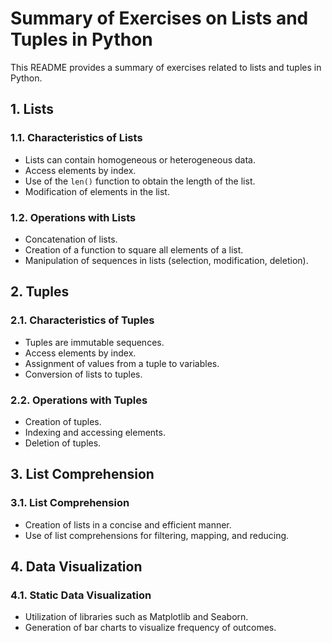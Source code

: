 # Summary of Exercises on Lists and Tuples in Python

This README provides a summary of exercises related to lists and tuples in Python.

## 1. Lists

### 1.1. Characteristics of Lists
- Lists can contain homogeneous or heterogeneous data.
- Access elements by index.
- Use of the `len()` function to obtain the length of the list.
- Modification of elements in the list.

### 1.2. Operations with Lists
- Concatenation of lists.
- Creation of a function to square all elements of a list.
- Manipulation of sequences in lists (selection, modification, deletion).

## 2. Tuples

### 2.1. Characteristics of Tuples
- Tuples are immutable sequences.
- Access elements by index.
- Assignment of values from a tuple to variables.
- Conversion of lists to tuples.

### 2.2. Operations with Tuples
- Creation of tuples.
- Indexing and accessing elements.
- Deletion of tuples.

## 3. List Comprehension

### 3.1. List Comprehension
- Creation of lists in a concise and efficient manner.
- Use of list comprehensions for filtering, mapping, and reducing.

## 4. Data Visualization

### 4.1. Static Data Visualization
- Utilization of libraries such as Matplotlib and Seaborn.
- Generation of bar charts to visualize frequency of outcomes.
